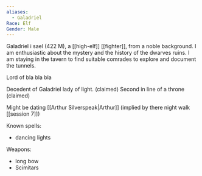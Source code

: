```yaml
---
aliases:
  - Galadriel
Race: Elf
Gender: Male
---
```

Galadriel i sael (422 M), a [[high-elf]] [[fighter]], from a noble background. I am enthusiastic about the mystery and the history of the dwarves ruins. I am staying in the tavern to find suitable comrades to explore and document the tunnels.

Lord of bla bla bla

Decedent of Galadriel lady of light. (claimed)
Second in line of a throne (claimed)

Might be dating [[Arthur Silverspeak|Arthur]] (implied by there night walk [[session 7]])

Known spells:

- dancing lights

Weapons:

- long bow
- Scimitars
